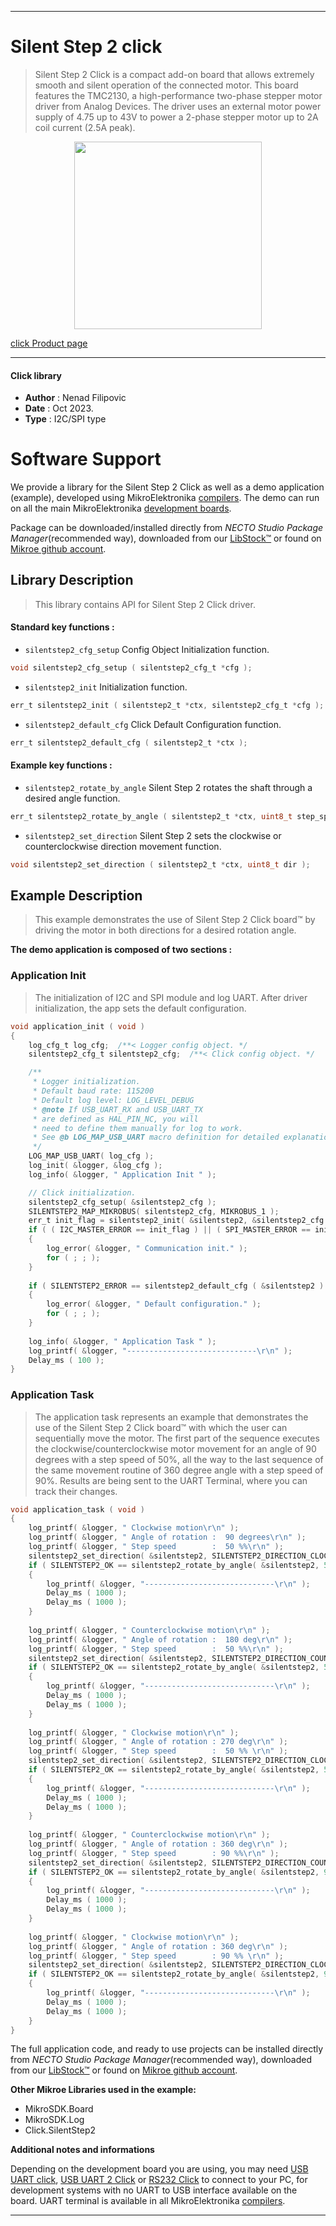 
---
# Silent Step 2 click

> Silent Step 2 Click is a compact add-on board that allows extremely smooth and silent operation of the connected motor. This board features the TMC2130, a high-performance two-phase stepper motor driver from Analog Devices. The driver uses an external motor power supply of 4.75 up to 43V to power a 2-phase stepper motor up to 2A coil current (2.5A peak).

<p align="center">
  <img src="https://download.mikroe.com/images/click_for_ide/silentstep2_click.png" height=300px>
</p>

[click Product page](https://www.mikroe.com/silent-step-2-click)

---


#### Click library

- **Author**        : Nenad Filipovic
- **Date**          : Oct 2023.
- **Type**          : I2C/SPI type


# Software Support

We provide a library for the Silent Step 2 Click
as well as a demo application (example), developed using MikroElektronika
[compilers](https://www.mikroe.com/necto-studio).
The demo can run on all the main MikroElektronika [development boards](https://www.mikroe.com/development-boards).

Package can be downloaded/installed directly from *NECTO Studio Package Manager*(recommended way), downloaded from our [LibStock&trade;](https://libstock.mikroe.com) or found on [Mikroe github account](https://github.com/MikroElektronika/mikrosdk_click_v2/tree/master/clicks).

## Library Description

> This library contains API for Silent Step 2 Click driver.

#### Standard key functions :

- `silentstep2_cfg_setup` Config Object Initialization function.
```c
void silentstep2_cfg_setup ( silentstep2_cfg_t *cfg );
```

- `silentstep2_init` Initialization function.
```c
err_t silentstep2_init ( silentstep2_t *ctx, silentstep2_cfg_t *cfg );
```

- `silentstep2_default_cfg` Click Default Configuration function.
```c
err_t silentstep2_default_cfg ( silentstep2_t *ctx );
```

#### Example key functions :

- `silentstep2_rotate_by_angle` Silent Step 2 rotates the shaft through a desired angle function.
```c
err_t silentstep2_rotate_by_angle ( silentstep2_t *ctx, uint8_t step_speed, float angle, uint16_t res_360 );
```

- `silentstep2_set_direction` Silent Step 2 sets the clockwise or counterclockwise direction movement function.
```c
void silentstep2_set_direction ( silentstep2_t *ctx, uint8_t dir );
```

## Example Description

> This example demonstrates the use of Silent Step 2 Click board™ 
> by driving the motor in both directions for a desired rotation angle.

**The demo application is composed of two sections :**

### Application Init

> The initialization of I2C and SPI module and log UART.
> After driver initialization, the app sets the default configuration.

```c
void application_init ( void )
{
    log_cfg_t log_cfg;  /**< Logger config object. */
    silentstep2_cfg_t silentstep2_cfg;  /**< Click config object. */

    /** 
     * Logger initialization.
     * Default baud rate: 115200
     * Default log level: LOG_LEVEL_DEBUG
     * @note If USB_UART_RX and USB_UART_TX 
     * are defined as HAL_PIN_NC, you will 
     * need to define them manually for log to work. 
     * See @b LOG_MAP_USB_UART macro definition for detailed explanation.
     */
    LOG_MAP_USB_UART( log_cfg );
    log_init( &logger, &log_cfg );
    log_info( &logger, " Application Init " );

    // Click initialization.
    silentstep2_cfg_setup( &silentstep2_cfg );
    SILENTSTEP2_MAP_MIKROBUS( silentstep2_cfg, MIKROBUS_1 );
    err_t init_flag = silentstep2_init( &silentstep2, &silentstep2_cfg );
    if ( ( I2C_MASTER_ERROR == init_flag ) || ( SPI_MASTER_ERROR == init_flag ) )
    {
        log_error( &logger, " Communication init." );
        for ( ; ; );
    }
    
    if ( SILENTSTEP2_ERROR == silentstep2_default_cfg ( &silentstep2 ) )
    {
        log_error( &logger, " Default configuration." );
        for ( ; ; );
    }
    
    log_info( &logger, " Application Task " );
    log_printf( &logger, "-----------------------------\r\n" );
    Delay_ms ( 100 );
}
```

### Application Task

> The application task represents an example that demonstrates 
> the use of the Silent Step 2 Click board™ with which the user can sequentially move the motor. 
> The first part of the sequence executes the clockwise/counterclockwise motor movement 
> for an angle of 90 degrees with a step speed of 50%, 
> all the way to the last sequence of the same movement routine 
> of 360 degree angle with a step speed of 90%. 
> Results are being sent to the UART Terminal, where you can track their changes.

```c
void application_task ( void )
{
    log_printf( &logger, " Clockwise motion\r\n" );
    log_printf( &logger, " Angle of rotation :  90 degrees\r\n" );
    log_printf( &logger, " Step speed        :  50 %%\r\n" );
    silentstep2_set_direction( &silentstep2, SILENTSTEP2_DIRECTION_CLOCKWISE );
    if ( SILENTSTEP2_OK == silentstep2_rotate_by_angle( &silentstep2, 50, 90, SILENTSTEP2_STEP_RES_200 ) )
    {
        log_printf( &logger, "-----------------------------\r\n" );
        Delay_ms ( 1000 );
        Delay_ms ( 1000 );
    }
    
    log_printf( &logger, " Counterclockwise motion\r\n" );
    log_printf( &logger, " Angle of rotation :  180 deg\r\n" );
    log_printf( &logger, " Step speed        :  50 %%\r\n" );
    silentstep2_set_direction( &silentstep2, SILENTSTEP2_DIRECTION_COUNTERCLOCKWISE );
    if ( SILENTSTEP2_OK == silentstep2_rotate_by_angle( &silentstep2, 50, 180, SILENTSTEP2_STEP_RES_200 ) )
    {
        log_printf( &logger, "-----------------------------\r\n" );
        Delay_ms ( 1000 );
        Delay_ms ( 1000 );
    }
    
    log_printf( &logger, " Clockwise motion\r\n" );
    log_printf( &logger, " Angle of rotation : 270 deg\r\n" );
    log_printf( &logger, " Step speed        :  50 %% \r\n" );
    silentstep2_set_direction( &silentstep2, SILENTSTEP2_DIRECTION_CLOCKWISE );
    if ( SILENTSTEP2_OK == silentstep2_rotate_by_angle( &silentstep2, 50, 270, SILENTSTEP2_STEP_RES_200 ) )
    {
        log_printf( &logger, "-----------------------------\r\n" );
        Delay_ms ( 1000 );
        Delay_ms ( 1000 );
    }
    
    log_printf( &logger, " Counterclockwise motion\r\n" );
    log_printf( &logger, " Angle of rotation : 360 deg\r\n" );
    log_printf( &logger, " Step speed        : 90 %%\r\n" );
    silentstep2_set_direction( &silentstep2, SILENTSTEP2_DIRECTION_COUNTERCLOCKWISE );
    if ( SILENTSTEP2_OK == silentstep2_rotate_by_angle( &silentstep2, 90, 360, SILENTSTEP2_STEP_RES_200 ) )
    {
        log_printf( &logger, "-----------------------------\r\n" );
        Delay_ms ( 1000 );
        Delay_ms ( 1000 );
    }
    
    log_printf( &logger, " Clockwise motion\r\n" );
    log_printf( &logger, " Angle of rotation : 360 deg\r\n" );
    log_printf( &logger, " Step speed        : 90 %% \r\n" );
    silentstep2_set_direction( &silentstep2, SILENTSTEP2_DIRECTION_CLOCKWISE );
    if ( SILENTSTEP2_OK == silentstep2_rotate_by_angle( &silentstep2, 90, 360, SILENTSTEP2_STEP_RES_200 ) )
    {
        log_printf( &logger, "-----------------------------\r\n" );
        Delay_ms ( 1000 );
        Delay_ms ( 1000 );
    }
}
```

The full application code, and ready to use projects can be installed directly from *NECTO Studio Package Manager*(recommended way), downloaded from our [LibStock&trade;](https://libstock.mikroe.com) or found on [Mikroe github account](https://github.com/MikroElektronika/mikrosdk_click_v2/tree/master/clicks).

**Other Mikroe Libraries used in the example:**

- MikroSDK.Board
- MikroSDK.Log
- Click.SilentStep2

**Additional notes and informations**

Depending on the development board you are using, you may need
[USB UART click](https://www.mikroe.com/usb-uart-click),
[USB UART 2 Click](https://www.mikroe.com/usb-uart-2-click) or
[RS232 Click](https://www.mikroe.com/rs232-click) to connect to your PC, for
development systems with no UART to USB interface available on the board. UART
terminal is available in all MikroElektronika
[compilers](https://shop.mikroe.com/compilers).

---
